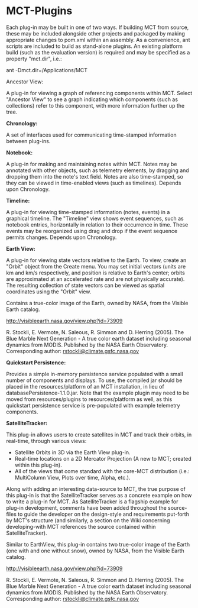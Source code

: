 MCT-Plugins
===========

Each plug-in may be built in one of two ways. If building MCT from source, these may be included alongside other projects and packaged by making appropriate changes to pom.xml within an assembly. As a convenience, ant scripts are included to build as stand-alone plugins. An existing platform build (such as the evaluation version) is required and may be specified as a property "mct.dir", i.e.:

ant -Dmct.dir=/Applications/MCT


Ancestor View:

A plug-in for viewing a graph of referencing components within MCT. Select "Ancestor View" to see a graph indicating which components (such as collections) refer to this component, with more information further up the tree.


**Chronology:**

A set of interfaces used for communicating time-stamped information between plug-ins. 


**Notebook:**

A plug-in for making and maintaining notes within MCT. Notes may be annotated with other objects, such as telemetry elements, by dragging and dropping them into the note's text field. Notes are also time-stamped, so they can be viewed in time-enabled views (such as timelines). Depends upon Chronology.


**Timeline:**

A plug-in for viewing time-stamped information (notes, events) in a graphical timeline. The "Timeline" view shows event sequences, such as notebook entries, horizontally in relation to their occurrence in time. These events may be reorganized using drag and drop if the event sequence permits changes. Depends upon Chronology.


**Earth View:**

A plug-in for viewing state vectors relative to the Earth. To view, create an "Orbit" object from the Create menu. You may set initial vectors (units are km and km/s respectively, and position is relative to Earth's center; orbits are approximated at an accelerated rate and are not physically accurate). The resulting collection of state vectors can be viewed as spatial coordinates using the "Orbit" view.

Contains a true-color image of the Earth, owned by NASA, from the Visible Earth catalog. 

http://visibleearth.nasa.gov/view.php?id=73909

R. Stockli, E. Vermote, N. Saleous, R. Simmon and D. Herring (2005). The Blue Marble Next Generation - A true color earth dataset including seasonal dynamics from MODIS. Published by the NASA Earth Observatory. Corresponding author: rstockli@climate.gsfc.nasa.gov


**Quickstart Persistence:**

Provides a simple in-memory persistence service populated with a small number of components and displays. To use, the compiled jar should be placed in the resources/platform of an MCT installation, in lieu of databasePersistence-1.1.0.jar. Note that the example plugin may need to be moved from resources/plugins to resources/platform as well, as this quickstart persistence service is pre-populated with example telemetry components.


**SatelliteTracker:**

This plug-in allows users to create satellites in MCT and track their orbits, in real-time, through various views:
 <UL>
   <LI> Satellite Orbits in 3D via the Earth View plug-in.
   <LI> Real-time locations on a 2D Mercator Projection (A new to MCT; created within this plug-in).
   <LI> All of the views that come standard with the core-MCT distribution (i.e.: MultiColumn View, Plots over time, Alpha, etc.).
 </UL> 

Along with adding an interesting data-source to MCT, the true purpose of this plug-in is that the SatelliteTracker serves as a concrete example on how to write a plug-in for MCT.  As SatelliteTracker is a flagship example for plug-in development, comments have been added throughout the source-files to guide the developer on the design-style and requirements put-forth by MCT's structure (and similarly, a section on the Wiki concerning developing-with MCT references the source contained within SatelliteTracker).

Similar to EarthView, this plug-in contains two true-color image of the Earth (one with and one without snow), owned by NASA, from the Visible Earth catalog.

http://visibleearth.nasa.gov/view.php?id=73909

R. Stockli, E. Vermote, N. Saleous, R. Simmon and D. Herring (2005). The Blue Marble Next Generation - A true color earth dataset including seasonal dynamics from MODIS. Published by the NASA Earth Observatory. Corresponding author: rstockli@climate.gsfc.nasa.gov
